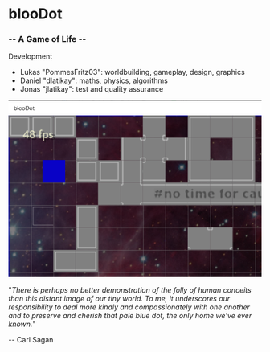 # blooDot
### -- A Game of Life --  

Development

 - Lukas "PommesFritz03": worldbuilding, gameplay, design, graphics
 - Daniel "dlatikay": maths, physics, algorithms
 - Jonas "jlatikay": test and quality assurance

![](https://raw.githubusercontent.com/dlatikaynen/blooDot/master/bloodot.png)

"*There is perhaps no better demonstration of the folly of human conceits than this distant image of our tiny world. To me, it underscores our responsibility to deal more kindly and compassionately with one another and to preserve and cherish that pale blue dot, the only home we've ever known.*"

-- Carl Sagan

